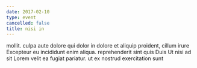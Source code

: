 ```yaml
---
date: 2017-02-10
type: event
cancelled: false
title: nisi in
---
```

mollit. culpa aute dolore qui dolor in dolore et aliquip proident, cillum irure Excepteur eu incididunt enim aliqua. reprehenderit sint quis Duis Ut nisi ad sit Lorem velit ea fugiat pariatur. ut ex nostrud exercitation sunt